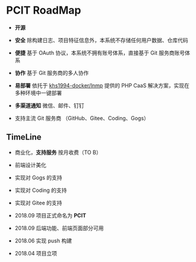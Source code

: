 # PCIT RoadMap

* **开源**

* **安全** 除构建日志、项目特征信息外，本系统不存储任何用户数据、仓库代码

* **便捷** 基于 OAuth 协议，本系统不拥有账号体系，直接基于 Git 服务商账号体系

* **协作** 基于 Git 服务商的多人协作

* **易部署** 依托于 [khs1994-docker/lnmp](https://github.com/khs1994-docker/lnmp) 提供的 PHP CaaS 解决方案，实现在多种环境中一键部署

* **多渠道通知** 微信、邮件、钉钉

* 支持主流 Git 服务商 （GitHub、Gitee、Coding、Gogs）

## TimeLine

* 商业化，**支持服务** 按月收费（TO B）

* 前端设计美化

* 实现对 Gogs 的支持

* 实现对 Coding 的支持

* 实现对 Gitee 的支持

* 2018.09 项目正式命名为 **PCIT**

* 2018.09 后端功能、前端页面部分可用

* 2018.06 实现 push 构建

* 2018.04 项目立项
